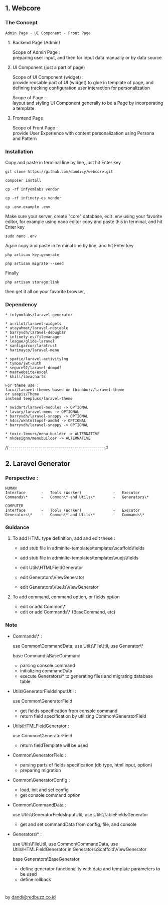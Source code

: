 ## 1. Webcore
### The Concept

    Admin Page - UI Component - Front Page

1.  Backend Page (Admin)
    
    Scope of Admin Page :    
    preparing user input, and then for input data manually or by data source
    
2. UI Component (just a part of page)

    Scope of UI Component (widget) :    
    provide reusable part of UI (widget) to glue in template of page,
    and defining tracking configuration user interaction for personalization
         
    Scope of Page :    
    layout and styling UI Component generally to be a Page by incorporating a template
    
3. Frontend Page

    Scope of Front Page :    
    provide User Experience with content personalization using Persona and Pattern

### Installation

Copy and paste in terminal line by line, just hit Enter key

    git clone https://github.com/dandisy/webcore.git

    composer install
    
    cp -rf infyomlabs vendor
    
    cp -rf infinety-es vendor

    cp .env.example .env

Make sure your server, create "core" database, edit .env using your favorite editor, 
for example using nano editor copy and paste this in terminal, and hit Enter key

    sudo nano .env

Again copy and paste in terminal line by line, and hit Enter key

    php artisan key:generate

    php artisan migrate --seed

Finally

    php artisan storage:link

then get it all on your favorite browser,

### Dependency

    * infyomlabs/laravel-generator
    
    * arrilot/laravel-widgets
    * atayahmet/laravel-nestable
    * barryvdh/laravel-debugbar
    * infinety-es/filemanager
    * league/glide-laravel
    * santigarcor/laratrust
    * harimayco/laravel-menu
    
    * spatie/laravel-activitylog
    * tymon/jwt-auth
    * seguce92/laravel-dompdf
    * maatwebsite/excel
    * khill/lavacharts

    For theme use :
    facuz/laravel-themes based on thinhbuzz/laravel-theme
    or yaapis/Theme
    instead teepluss/laravel-theme
    
    * nwidart/laravel-modules -> OPTIONAL
    * lavary/laravel-menu -> OPTIONAL
    * barryvdh/laravel-snappy -> OPTIONAL
    * h4cc/wkhtmltopdf-amd64 -> OPTIONAL
    * barryvdh/laravel-snappy -> OPTIONAL

    * toxic-lemurs/menu-builder -> ALTERNATIVE
    * mkdesignn/menubuilder -> ALTERNATIVE

//------------------------------------------------#


## 2. Laravel Generator
### Perspective :

    HUMAN
    Interface       -   Tools (Worker)              -   Executor
    Commands\*      -   Common\* and Utils\*        -   Generators\* 
    
    COMPUTER
    Interface       -   Tools (Worker)              -   Executor
    Generators\*    -   Common\* and Utils\*        -   Commands\*    
    
### Guidance

1. To add HTML type definition, add and edit these :
    * add stub file in adminlte-templates\templates\scaffold\fields
    * add stub file in adminlte-templates\templates\vuejs\fields
    * edit Utils\HTMLFieldGenerator

    * edit Generators\ViewGenerator
    * edit Generators\VueJs\ViewGenerator

2. To add command, command option, or fields option
    * edit or add Common\\*
    * edit or add Commands\\* (BaseCommand, etc)
        
### Note

* Commands\\* : 
    
    use Common\CommandData, 
    use Utils\FileUtil,
    use Generator\\* 
    
    base Commands\BaseCommand

    - parsing console command
    - initializing commandData
    - execute Generators\\* to generating files and migrating database table

* Utils\GeneratorFieldsInputUtil : 
    
    use Common\GeneratorField

    - get fields specification from console command
    - return field specification by utilizing Common\GeneratorField

* Utils\HTMLFieldGenerator : 
    
    use Common\GeneratorField

    - return fieldTemplate will be used

* Common\GeneratorField : 

    - parsing parts of fields specification (db type, html input, option)
    - preparing migration

* Common\GeneratorConfig :
    
    - load, init and set config
    - get console command option

* Common\CommandData : 

    use Utils\GeneratorFieldsInputUtil,
    use Utils\TableFieldsGenerator
    
    - get and set commandData from config, file, and console

* Generators\\* : 

    use Utils\FileUtil,
    use Common\CommandData,
    use Utils\HTMLFieldGenerator in Generators\Scaffold\ViewGenerator
    
    base Generators\BaseGenerator

    - define generator functionality with data and template parameters to be used
    - define rollback


#
by dandi@redbuzz.co.id